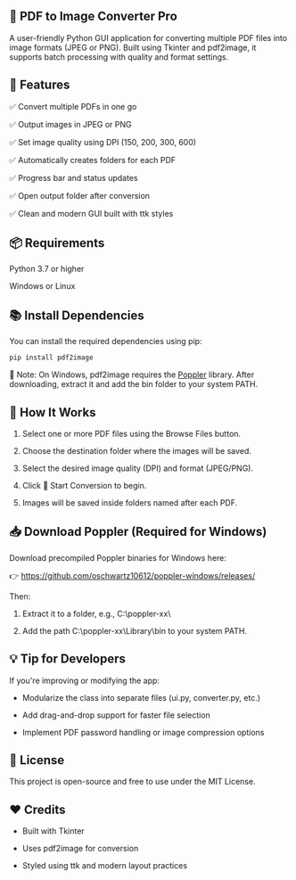 ## 📄 PDF to Image Converter Pro
A user-friendly Python GUI application for converting multiple PDF files into image formats (JPEG or PNG). Built using Tkinter and pdf2image, it supports batch processing with quality and format settings.


## 🚀 Features
✅ Convert multiple PDFs in one go

✅ Output images in JPEG or PNG

✅ Set image quality using DPI (150, 200, 300, 600)

✅ Automatically creates folders for each PDF

✅ Progress bar and status updates

✅ Open output folder after conversion

✅ Clean and modern GUI built with ttk styles

## 📦 Requirements
Python 3.7 or higher

Windows or Linux
## 📚 Install Dependencies
You can install the required dependencies using pip:
```bash
pip install pdf2image
```
🔧 Note: On Windows, pdf2image requires the [Poppler](https://github.com/oschwartz10612/poppler-windows/releases/) library.
After downloading, extract it and add the bin folder to your system PATH.

## 🧠 How It Works
1. Select one or more PDF files using the Browse Files button.

2. Choose the destination folder where the images will be saved.

3. Select the desired image quality (DPI) and format (JPEG/PNG).

4. Click 🚀 Start Conversion to begin.

5. Images will be saved inside folders named after each PDF.


## 📥 Download Poppler (Required for Windows)
Download precompiled Poppler binaries for Windows here:

👉 https://github.com/oschwartz10612/poppler-windows/releases/

Then:

1. Extract it to a folder, e.g., C:\poppler-xx\

2. Add the path C:\poppler-xx\Library\bin to your system PATH.

## 💡 Tip for Developers
If you're improving or modifying the app:

- Modularize the class into separate files (ui.py, converter.py, etc.)

- Add drag-and-drop support for faster file selection

- Implement PDF password handling or image compression options

## 📜 License
This project is open-source and free to use under the MIT License.

## ❤️ Credits
- Built with Tkinter

- Uses pdf2image for conversion

- Styled using ttk and modern layout practices



